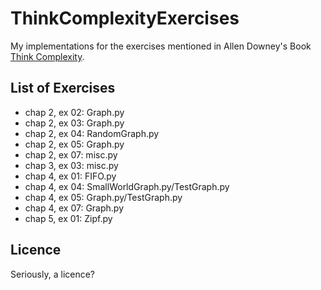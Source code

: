 ThinkComplexityExercises
========================

My implementations for the exercises mentioned in Allen Downey's Book [Think
Complexity](http://www.greenteapress.com/compmod/).

List of Exercises
-----------------

* chap 2, ex 02: Graph.py 
* chap 2, ex 03: Graph.py
* chap 2, ex 04: RandomGraph.py
* chap 2, ex 05: Graph.py
* chap 2, ex 07: misc.py
* chap 3, ex 03: misc.py
* chap 4, ex 01: FIFO.py
* chap 4, ex 04: SmallWorldGraph.py/TestGraph.py
* chap 4, ex 05: Graph.py/TestGraph.py
* chap 4, ex 07: Graph.py
* chap 5, ex 01: Zipf.py

Licence
-------

Seriously, a licence?
